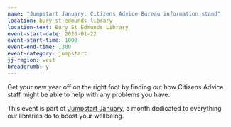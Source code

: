 ```yaml
---
name: "Jumpstart January: Citizens Advice Bureau information stand"
location: bury-st-edmunds-library
location-text: Bury St Edmunds Library
event-start-date: 2020-01-22
event-start-time: 1000
event-end-time: 1300
event-category: jumpstart
jj-region: west
breadcrumb: y
---
```


Get your new year off on the right foot by finding out how Citizens Advice staff might be able to help with any problems you have.

This event is part of [Jumpstart January](/jumpstart-january/), a month dedicated to everything our libraries do to boost your wellbeing.
